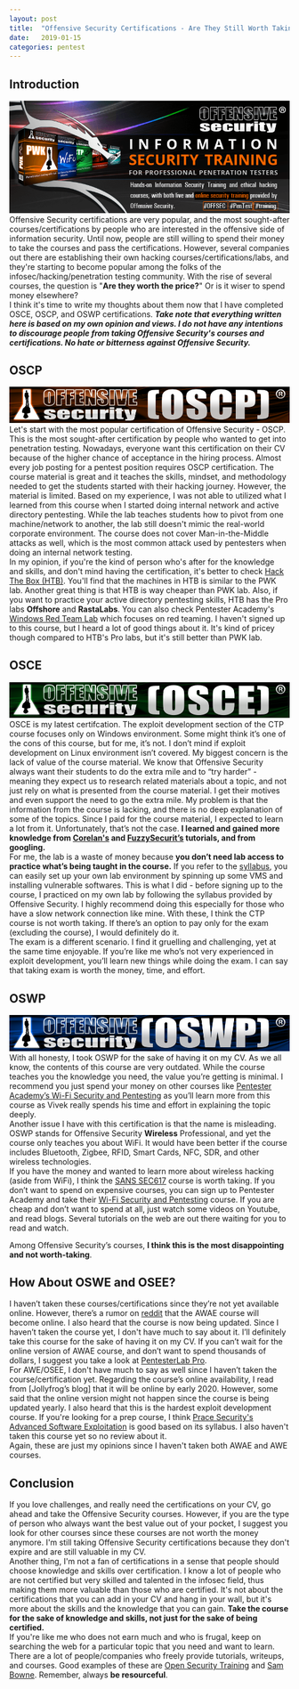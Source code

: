 ```yaml
---
layout: post
title:  "Offensive Security Certifications - Are They Still Worth Taking?"
date:   2019-01-15
categories: pentest
---
```


## Introduction
![Offsec](/static/img/11/offsec.png)
<br/>
Offensive Security certifications are very popular, and the most sought-after courses/certifications by people who are interested in the offensive side of information security. Until now, people are still willing to spend their money to take the courses and pass the certifications. However, several companies out there are establishing their own hacking courses/certifications/labs, and they're starting to become popular among the folks of the infosec/hacking/penetration testing community. With the rise of several courses, the question is "**Are they worth the price?**" Or is it wiser to spend money elsewhere? 
<br/>
I think it's time to write my thoughts about them now that I have completed OSCE, OSCP, and OSWP certifications. _**Take note that everything written here is based on my own opinion and views. I do not have any intentions to discourage people from taking Offensive Security's courses and certifications. No hate or bitterness against Offensive Security.**_

## OSCP
![OSCP](/static/img/11/oscp.png)
<br/>
Let's start with the most popular certification of Offensive Security - OSCP. This is the most sought-after certification by people who wanted to get into penetration testing. Nowadays, everyone want this certification on their CV because of the higher chance of acceptance in the hiring process. Almost every job posting for a pentest position requires OSCP certification. The course material is great and it teaches the skills, mindset, and methodology needed to get the students started with their hacking journey. However, the material is limited. Based on my experience, I was not able to utilized what I learned from this course when I started doing internal network and active directory pentesting. While the lab teaches students how to pivot from one machine/network to another, the lab still doesn't mimic the real-world corporate environment. The course does not cover Man-in-the-Middle attacks as well, which is the most common attack used by pentesters when doing an internal network testing. 
<br>
In my opinion, if you're the kind of person who's after for the knowledge and skills, and don't mind having the certification, it's better to check [Hack The Box (HTB)][htb]. You'll find that the machines in HTB is similar to the PWK lab. Another great thing is that HTB is way cheaper than PWK lab. Also, if you want to practice your active directory pentesting skills, HTB has the Pro labs **Offshore** and **RastaLabs**. You can also check Pentester Academy's [Windows Red Team Lab][redteam] which focuses on red teaming. I haven't signed up to this course, but I heard a lot of good things about it. It's kind of pricey though compared to HTB's Pro labs, but it's still better than PWK lab. 
<br>

## OSCE
![OSCE](/static/img/11/osce.png)
<br>
OSCE is my latest certifcation. The exploit development section of the CTP course focuses only on Windows environment. Some might think it’s one of the cons of this course, but for me, it’s not. I don’t mind if exploit development on Linux environment isn’t covered. My biggest concern is the lack of value of the course material. We know that Offensive Security always want their students to do the extra mile and to “try harder” - meaning they expect us to research related materials about a topic, and not just rely on what is presented from the course material. I get their motives and even support the need to go the extra mile. My problem is that the information from the course is lacking, and there is no deep explanation of some of the topics. Since I paid for the course material, I expected to learn a lot from it. Unfortunately, that’s not the case. **I learned and gained more knowledge from [Corelan's][corelan] and [FuzzySecurit’s][fuzzysec] tutorials, and from googling.**
<br>
For me, the lab is a waste of money because **you don’t need lab access to practice what’s being taught in the course.** If you refer to the [syllabus][osce-syllabus], you can easily set up your own lab environment by spinning up some VMS and installing vulnerable softwares. This is what I did - before signing up to the course, I practiced on my own lab by following the syllabus provided by Offensive Security. I highly recommend doing this especially for those who have a slow network connection like mine. With these, I think the CTP course is not worth taking. If there’s an option to pay only for the exam (excluding the course), I would definitely do it.
<br>
The exam is a different scenario. I find it gruelling and challenging, yet at the same time enjoyable. If you’re like me who’s not very experienced in exploit development, you’ll learn new things while doing the exam. I can say that taking exam is worth the money, time, and effort. 
<br>

## OSWP
![OSWP](/static/img/11/oswp.png)
<br>
With all honesty, I took OSWP for the sake of having it on my CV. As we all know, the contents of this course are very outdated. While the course teaches you the knowledge you need, the value you’re getting is minimal. I recommend you just spend your money on other courses like [Pentester Academy’s Wi-Fi Security and Pentesting][wifi] as you’ll learn more from this course as Vivek really spends his time and effort in explaining the topic deeply. 
<br>
Another issue I have with this certification is that the name is misleading. OSWP stands for Offensive Security **Wireless** Professional, and yet the course only teaches you about WiFi. It would have been better if the course includes Bluetooth, Zigbee, RFID, Smart Cards, NFC, SDR, and other wireless technologies. 
<br>
If you have the money and wanted to learn more about wireless hacking (aside from WiFi), I think the [SANS SEC617][sec617] course is worth taking. If you don’t want to spend on expensive courses, you can sign up to Pentester Academy and take their [Wi-Fi Security and Pentesting][wifi] course. If you are cheap and don’t want to spend at all, just watch some videos on Youtube, and read blogs. Several tutorials on the web are out there waiting for you to read and watch.

Among Offensive Security’s courses, **I think this is the most disappointing and not worth-taking**.
<br>

## How About OSWE and OSEE?

I haven’t taken these courses/certifications since they’re not yet available online. However, there’s a rumor on [reddit][oswe] that the AWAE course will become online. I also heard that the course is now being updated. Since I haven’t taken the course yet, I don't have much to say about it. I’ll definitely take this course for the sake of having it on my CV. If you can’t wait for the online version of AWAE course, and don’t want to spend thousands of dollars, I suggest you take a look at [PentesterLab Pro][pentestlab].
<br>
For AWE/OSEE, I don't have much to say as well since I haven’t taken the course/certification yet. Regarding the course’s online availability, I read from [Jollyfrog’s blog] that it will be online by early 2020. However, some said that the online version might not happen since the course is being updated yearly. I also heard that this is the hardest exploit development course. If you're looking for a prep course, I think [Prace Security's Advanced Software Exploitation][ptrace] is good based on its syllabus. I also haven't taken this course yet so no review about it.
<br>
Again, these are just my opinions since I haven't taken both AWAE and AWE courses.
<br>

## Conclusion

If you love challenges, and really need the certifications on your CV, go ahead and take the Offensive Security courses. However, if you are the type of person who always want the best value out of your pocket, I suggest you look for other courses since these courses are not worth the money anymore. I'm still taking Offensive Security certifications because they don't expire and are still valuable in my CV. 
<br>
Another thing, I'm not a fan of certifications in a sense that people should choose knowledge and skills over certification. I know a lot of people who are not certified but very skilled and talented in the infosec field, thus making them more valuable than those who are certified. It's not about the certifications that you can add in your CV and hang in your wall, but it's more about the skills and the knowledge that you can gain. **Take the course for the sake of knowledge and skills, not just for the sake of being certified.**
<br>
If you're like me who does not earn much and who is frugal, keep on searching the web for a particular topic that you need and want to learn. There are a lot of people/companies who freely provide tutorials, writeups, and courses. Good examples of these are [Open Security Training][open] and [Sam Bowne][samclass]. Remember, always **be resourceful**.

[htb]: https://www.hackthebox.eu/
[redteam]: https://www.pentesteracademy.com/redteamlab
[corelan]: https://www.corelan.be/index.php/articles/
[fuzzysec]: http://www.fuzzysecurity.com/tutorials.html
[osce-syllabus]: https://www.offensive-security.com/documentation/cracking-the-perimeter-syllabus.pdf
[wifi]: https://www.pentesteracademy.com/course?id=9
[sec617]: https://www.sans.org/course/wireless-penetration-testing-ethical-hacking
[oswe]: https://old.reddit.com/r/netsecstudents/comments/a3s5ag/offsec_is_making_the_awae_course_online_about_time/
[pentestlab]: https://pentesterlab.com/
[osee]: https://www.jollyfrogs.com/osee-awestralia-2018-preparations/
[ptrace]: https://www.psec-courses.com/courses/advanced-software-exploitation
[open]: http://opensecuritytraining.info/Training.html
[samclass]: https://samsclass.info/

